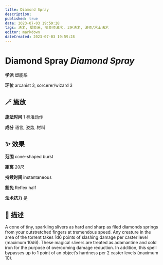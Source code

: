 ```yaml
---
title: Diamond Spray
description: 
published: true
date: 2023-07-03 19:59:28
tags: 法术, 塑能系, 奥能师法术, 3环法术, 法师/术士法术
editor: markdown
dateCreated: 2023-07-03 19:59:28
---
```


# **Diamond Spray** *Diamond Spray*

**学派** 塑能系 

**环位** arcanist 3, sorcerer/wizard 3

## 🪄 施放

**施法时间** 1 标准动作

**成分** 语言, 姿势, 材料

## ✨ 效果  

**范围** cone-shaped burst

**距离** 20尺  

**持续时间** instantaneous 

**豁免** Reflex half

**法术抗力** 是

## 📖 描述

A cone of tiny, sparkling slivers as hard and sharp as filed diamonds springs from your outstretched fingers at tremendous speed. Any creature in the area of the torrent takes 1d6 points of slashing damage per caster level (maximum 10d6). These magical slivers are treated as adamantine and cold iron for the purpose of overcoming damage reduction. In addition, this spell bypasses up to 1 point of an object&rsquo;s hardness per 2 caster levels (maximum 10).
    